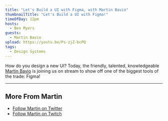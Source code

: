 ```yaml
---
title: "Let's Build a UI with Figma, with Martin Bavio"
thumbnailTitle: "Let's Build a UI with Figma!"
timeOfDay: 12pm
hosts:
  - Ben Myers
guests:
  - Martin Bavio
upload: https://youtu.be/Ps-zjZ-bcPQ
tags:
  - Design Systems
---
```


How do you design a new UI? Today, the friendly, talented, knowledgeable [Martin Bavio](https://twitter.com/marbiano3) is joining us on stream to show off one of the biggest tools of the trade: Figma!

---

## More From Martin

- [Follow Martin on Twitter](https://twitter.com/marbiano3)
- [Follow Martin on Twitch](https://twitch.tv/marbiano)